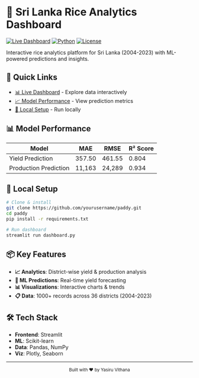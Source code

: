 # 🌾 Sri Lanka Rice Analytics Dashboard

[![Live Dashboard](https://img.shields.io/badge/Live%20Dashboard-View%20Here-blue)](https://diw-666-paddy-dashboard-kgigph.streamlit.app/)
[![Python](https://img.shields.io/badge/Python-3.8%2B-blue)](https://www.python.org/)
[![License](https://img.shields.io/badge/License-MIT-green.svg)](LICENSE)

Interactive rice analytics platform for Sri Lanka (2004-2023) with ML-powered predictions and insights.

## 🎯 Quick Links

- [📊 Live Dashboard](https://diw-666-paddy-dashboard-kgigph.streamlit.app/) - Explore data interactively
- [📈 Model Performance](#model-performance) - View prediction metrics
- [🔧 Local Setup](#local-setup) - Run locally

## 📊 Model Performance

| Model | MAE | RMSE | R² Score |
|-------|-----|------|----------|
| Yield Prediction | 357.50 | 461.55 | 0.804 |
| Production Prediction | 11,163 | 24,289 | 0.934 |

## 🔧 Local Setup

```bash
# Clone & install
git clone https://github.com/yourusername/paddy.git
cd paddy
pip install -r requirements.txt

# Run dashboard
streamlit run dashboard.py
```

## 📦 Key Features

- **📈 Analytics**: District-wise yield & production analysis
- **🤖 ML Predictions**: Real-time yield forecasting
- **📊 Visualizations**: Interactive charts & trends
- **📋 Data**: 1000+ records across 36 districts (2004-2023)

## 🛠️ Tech Stack

- **Frontend**: Streamlit
- **ML**: Scikit-learn
- **Data**: Pandas, NumPy
- **Viz**: Plotly, Seaborn

---

<div align="center">
  <sub>Built with ❤️ by Yasiru Vithana</sub>
</div> 